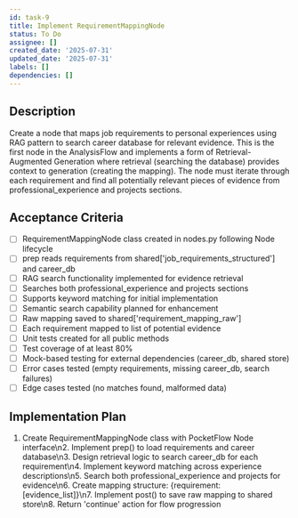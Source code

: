 ```yaml
---
id: task-9
title: Implement RequirementMappingNode
status: To Do
assignee: []
created_date: '2025-07-31'
updated_date: '2025-07-31'
labels: []
dependencies: []
---
```


## Description

Create a node that maps job requirements to personal experiences using RAG pattern to search career database for relevant evidence. This is the first node in the AnalysisFlow and implements a form of Retrieval-Augmented Generation where retrieval (searching the database) provides context to generation (creating the mapping). The node must iterate through each requirement and find all potentially relevant pieces of evidence from professional_experience and projects sections.
## Acceptance Criteria

- [ ] RequirementMappingNode class created in nodes.py following Node lifecycle
- [ ] prep reads requirements from shared['job_requirements_structured'] and career_db
- [ ] RAG search functionality implemented for evidence retrieval
- [ ] Searches both professional_experience and projects sections
- [ ] Supports keyword matching for initial implementation
- [ ] Semantic search capability planned for enhancement
- [ ] Raw mapping saved to shared['requirement_mapping_raw']
- [ ] Each requirement mapped to list of potential evidence
- [ ] Unit tests created for all public methods
- [ ] Test coverage of at least 80%
- [ ] Mock-based testing for external dependencies (career_db, shared store)
- [ ] Error cases tested (empty requirements, missing career_db, search failures)
- [ ] Edge cases tested (no matches found, malformed data)

## Implementation Plan

1. Create RequirementMappingNode class with PocketFlow Node interface\n2. Implement prep() to load requirements and career database\n3. Design retrieval logic to search career_db for each requirement\n4. Implement keyword matching across experience descriptions\n5. Search both professional_experience and projects for evidence\n6. Create mapping structure: {requirement: [evidence_list]}\n7. Implement post() to save raw mapping to shared store\n8. Return 'continue' action for flow progression

